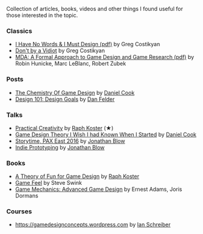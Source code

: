 Collection of articles, books, videos and other things I found useful for those interested in the topic.

### Classics
- [I Have No Words & I Must Design (pdf)](http://www.costik.com/nowords2002.pdf) by Greg Costikyan
- [Don't by a Vidiot](http://www.costik.com/vidiot.html) by Greg Costikyan
- [MDA: A Formal Approach to Game Design and Game Research (pdf)](https://www.cs.northwestern.edu/~hunicke/MDA.pdf) by Robin Hunicke, Marc LeBlanc, Robert Zubek

### Posts
- [The Chemistry Of Game Design](https://www.gamasutra.com/view/feature/1524/the_chemistry_of_game_design.php) by [Daniel Cook](https://twitter.com/danctheduck)
- [Design 101: Design Goals](https://www.gamasutra.com/blogs/DanFelder/20150413/240853/Design_101_Design_Goals.php) by [Dan Felder](https://twitter.com/DesignerDanF)

### Talks
- [Practical Creativity](https://www.youtube.com/watch?v=zyVTxGpEO30) by [Raph Koster](https://twitter.com/raphkoster) (&#9733;)
- [Game Design Theory I Wish I had Known When I Started](https://youtu.be/qwPe3OHR04c) by [Daniel Cook](http://www.lostgarden.com/)
- [Storytime, PAX East 2016](https://youtu.be/UwBl7Rnkt78) by [Jonathan Blow](https://twitter.com/jonathan_blow)
- [Indie Prototyping](https://youtu.be/ISutk1mauPM) by [Jonathan Blow](https://twitter.com/jonathan_blow)

### Books
- [A Theory of Fun for Game Design](https://www.theoryoffun.com) by [Raph Koster](https://twitter.com/raphkoster)
- [Game Feel](http://www.game-feel.com) by Steve Swink
- [Game Mechanics: Advanced Game Design](https://www.goodreads.com/book/show/13705461-game-mechanics) by Ernest Adams, Joris Dormans

### Courses
- https://gamedesignconcepts.wordpress.com by [Ian Schreiber](https://twitter.com/IanSchreiber)
